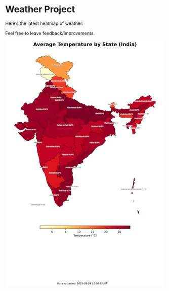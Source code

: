 # Weather Project

Here’s the latest heatmap of weather:

Feel free to leave feedback/improvements.

![India Heatmap](docs/assets/india_heatmap.png?v=D41A55)

